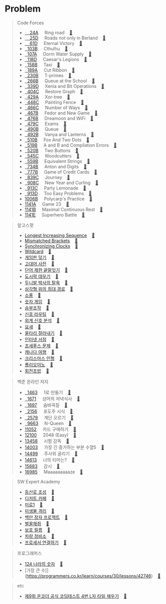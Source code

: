 # Problem
>Code Forces<br>
>* [&nbsp;&nbsp;&nbsp;&nbsp;24A](http://codeforces.com/problemset/problem/24/A)&nbsp;&nbsp;&nbsp;&nbsp;&nbsp;Ring road
&nbsp;&nbsp;&nbsp;[:page_facing_up:](https://github.com/tjtmf1/Study-Algorithm/blob/master/Study-Algorithm/Ring%20road.cpp)<br>
>* [&nbsp;&nbsp;&nbsp;&nbsp;25D](http://codeforces.com/problemset/problem/25/D)&nbsp;&nbsp;&nbsp;&nbsp;&nbsp;Roads not only in Berland
&nbsp;&nbsp;&nbsp;[:page_facing_up:](https://github.com/tjtmf1/Study-Algorithm/blob/master/Study-Algorithm/Roads%20not%20only%20in%20Berland.cpp)<br>
>* [&nbsp;&nbsp;&nbsp;&nbsp;61D](http://codeforces.com/problemset/problem/61/D)&nbsp;&nbsp;&nbsp;&nbsp;&nbsp;Eternal Victory
&nbsp;&nbsp;&nbsp;[:page_facing_up:](https://github.com/tjtmf1/Study-Algorithm/blob/master/Study-Algorithm/Eternal%20Victory.cpp)<br>
>* [&nbsp;&nbsp;103B](http://codeforces.com/problemset/problem/103/B)&nbsp;&nbsp;&nbsp;&nbsp;&nbsp;Cthulhu
&nbsp;&nbsp;&nbsp;[:page_facing_up:](https://github.com/tjtmf1/Study-Algorithm/blob/master/Study-Algorithm/Cthulhu.cpp)<br>
>* [&nbsp;&nbsp;107A](http://codeforces.com/problemset/problem/107/A)&nbsp;&nbsp;&nbsp;&nbsp;&nbsp;Dorm Water Supply
&nbsp;&nbsp;&nbsp;[:page_facing_up:](https://github.com/tjtmf1/Study-Algorithm/blob/master/Study-Algorithm/Dorm%20Water%20Supply.cpp)<br>
>* [&nbsp;&nbsp;118D](http://codeforces.com/problemset/problem/118/D)&nbsp;&nbsp;&nbsp;&nbsp;&nbsp;Caesar's Legions
&nbsp;&nbsp;&nbsp;[:page_facing_up:](https://github.com/tjtmf1/Study-Algorithm/blob/master/Study-Algorithm/Caesar's%20Legions.cpp)<br>
>* [&nbsp;&nbsp;158B](http://codeforces.com/problemset/problem/158/B)&nbsp;&nbsp;&nbsp;&nbsp;&nbsp;Taxi
&nbsp;&nbsp;&nbsp;[:page_facing_up:](https://github.com/tjtmf1/Study-Algorithm/blob/master/Study-Algorithm/Taxi.cpp)<br>
>* [&nbsp;&nbsp;189A](http://codeforces.com/problemset/problem/189/A)&nbsp;&nbsp;&nbsp;&nbsp;&nbsp;Cut Ribbon
&nbsp;&nbsp;&nbsp;[:page_facing_up:](https://github.com/tjtmf1/Study-Algorithm/blob/master/Study-Algorithm/Cut%20Ribbon.cpp)<br>
>* [&nbsp;&nbsp;230B](http://codeforces.com/problemset/problem/230/B)&nbsp;&nbsp;&nbsp;&nbsp;&nbsp;T-primes
&nbsp;&nbsp;&nbsp;[:page_facing_up:](https://github.com/tjtmf1/Study-Algorithm/blob/master/Study-Algorithm/T-primes.cpp)<br>
>* [&nbsp;&nbsp;266B](http://codeforces.com/problemset/problem/266/B)&nbsp;&nbsp;&nbsp;&nbsp;&nbsp;Queue at the School
&nbsp;&nbsp;&nbsp;[:page_facing_up:](https://github.com/tjtmf1/Study-Algorithm/blob/master/Study-Algorithm/Queue%20at%20the%20School.cpp)<br>
>* [&nbsp;&nbsp;339D](http://codeforces.com/problemset/problem/339/D)&nbsp;&nbsp;&nbsp;&nbsp;&nbsp;Xenia and Bit Operations
&nbsp;&nbsp;&nbsp;[:page_facing_up:](https://github.com/tjtmf1/Study-Algorithm/blob/master/Study-Algorithm/Xenia%20and%20Bit%20Operations.cpp)<br>
>* [&nbsp;&nbsp;404C](http://codeforces.com/problemset/problem/404/C)&nbsp;&nbsp;&nbsp;&nbsp;&nbsp;Restore Graph
&nbsp;&nbsp;&nbsp;[:page_facing_up:](https://github.com/tjtmf1/Study-Algorithm/blob/master/Study-Algorithm/Restore%20Graph.cpp)<br>
>* [&nbsp;&nbsp;429A](http://codeforces.com/problemset/problem/429/A)&nbsp;&nbsp;&nbsp;&nbsp;&nbsp;Xor-tree
&nbsp;&nbsp;&nbsp;[:page_facing_up:](https://github.com/tjtmf1/Study-Algorithm/blob/master/Study-Algorithm/Xor-tree.cpp)<br>
>* [&nbsp;&nbsp;448C](http://codeforces.com/problemset/problem/448/C)&nbsp;&nbsp;&nbsp;&nbsp;&nbsp;Painting Fence
&nbsp;&nbsp;&nbsp;[:page_facing_up:](https://github.com/tjtmf1/Study-Algorithm/blob/master/Study-Algorithm/Painting%20Fence.cpp)<br>
>* [&nbsp;&nbsp;466C](http://codeforces.com/problemset/problem/466/C)&nbsp;&nbsp;&nbsp;&nbsp;&nbsp;Number of Ways
&nbsp;&nbsp;&nbsp;[:page_facing_up:](https://github.com/tjtmf1/Study-Algorithm/blob/master/Study-Algorithm/Number%20of%20Ways.cpp)<br>
>* [&nbsp;&nbsp;467B](http://codeforces.com/problemset/problem/467/B)&nbsp;&nbsp;&nbsp;&nbsp;&nbsp;Fedor and New Game
&nbsp;&nbsp;&nbsp;[:page_facing_up:](https://github.com/tjtmf1/Study-Algorithm/blob/master/Study-Algorithm/Fedor%20and%20New%20Game.cpp)<br>
>* [&nbsp;&nbsp;476B](http://codeforces.com/problemset/problem/476/B)&nbsp;&nbsp;&nbsp;&nbsp;&nbsp;Dreamoon and WiFi
&nbsp;&nbsp;&nbsp;[:page_facing_up:](https://github.com/tjtmf1/Study-Algorithm/blob/master/Study-Algorithm/Dreamoon%20and%20WiFi.cpp)<br>
>* [&nbsp;&nbsp;479C](http://codeforces.com/problemset/problem/479/C)&nbsp;&nbsp;&nbsp;&nbsp;&nbsp;Exams
&nbsp;&nbsp;&nbsp;[:page_facing_up:](https://github.com/tjtmf1/Study-Algorithm/blob/master/Study-Algorithm/Exams.cpp)<br>
>* [&nbsp;&nbsp;490B](http://codeforces.com/problemset/problem/490/B)&nbsp;&nbsp;&nbsp;&nbsp;&nbsp;Queue
&nbsp;&nbsp;&nbsp;[:page_facing_up:](https://github.com/tjtmf1/Study-Algorithm/blob/master/Study-Algorithm/Queue.cpp)<br>
>* [&nbsp;&nbsp;492B](http://codeforces.com/problemset/problem/492/B)&nbsp;&nbsp;&nbsp;&nbsp;&nbsp;Vanya and Lanterns
&nbsp;&nbsp;&nbsp;[:page_facing_up:](https://github.com/tjtmf1/Study-Algorithm/blob/master/Study-Algorithm/Vanya%20and%20Lanterns.cpp)<br>
>* [&nbsp;&nbsp;510B](http://codeforces.com/problemset/problem/510/B)&nbsp;&nbsp;&nbsp;&nbsp;&nbsp;Fox And Two Dots
&nbsp;&nbsp;&nbsp;[:page_facing_up:](https://github.com/tjtmf1/Study-Algorithm/blob/master/Study-Algorithm/Fox%20And%20Two%20Dots.cpp)<br>
>* [&nbsp;&nbsp;519B](http://codeforces.com/problemset/problem/519/B)&nbsp;&nbsp;&nbsp;&nbsp;&nbsp;A and B and Compliation Errors
&nbsp;&nbsp;&nbsp;[:page_facing_up:](https://github.com/tjtmf1/Study-Algorithm/blob/master/Study-Algorithm/A%20and%20B%20and%20Compilation%20Errors.cpp)<br>
>* [&nbsp;&nbsp;520B](http://codeforces.com/problemset/problem/520/B)&nbsp;&nbsp;&nbsp;&nbsp;&nbsp;Two Buttons
&nbsp;&nbsp;&nbsp;[:page_facing_up:](https://github.com/tjtmf1/Study-Algorithm/blob/master/Study-Algorithm/Two%20Buttons.cpp)<br>
>* [&nbsp;&nbsp;545C](http://codeforces.com/problemset/problem/545/C)&nbsp;&nbsp;&nbsp;&nbsp;&nbsp;Woodcutters
&nbsp;&nbsp;&nbsp;[:page_facing_up:](https://github.com/tjtmf1/Study-Algorithm/blob/master/Study-Algorithm/Woodcutters.cpp)<br>
>* [&nbsp;&nbsp;559B](https://codeforces.com/problemset/problem/559/B)&nbsp;&nbsp;&nbsp;&nbsp;&nbsp;Equivalent Strings
&nbsp;&nbsp;&nbsp;[:page_facing_up:](https://github.com/tjtmf1/Study-Algorithm/blob/master/Study-Algorithm/Equivalent%20Strings.cpp)<br>
>* [&nbsp;&nbsp;734B](http://codeforces.com/problemset/problem/734/B)&nbsp;&nbsp;&nbsp;&nbsp;&nbsp;Anton and Digits
&nbsp;&nbsp;&nbsp;[:page_facing_up:](https://github.com/tjtmf1/Study-Algorithm/blob/master/Study-Algorithm/Anton%20and%20Digits.cpp)<br>
>* [&nbsp;&nbsp;777B](http://codeforces.com/problemset/problem/777/B)&nbsp;&nbsp;&nbsp;&nbsp;&nbsp;Game of Credit Cards
&nbsp;&nbsp;&nbsp;[:page_facing_up:](https://github.com/tjtmf1/Study-Algorithm/blob/master/Study-Algorithm/Game%20of%20Credit%20Cards.cpp)<br>
>* [&nbsp;&nbsp;839C](http://codeforces.com/problemset/problem/839/C)&nbsp;&nbsp;&nbsp;&nbsp;&nbsp;Journey
&nbsp;&nbsp;&nbsp;[:page_facing_up:](https://github.com/tjtmf1/Study-Algorithm/blob/master/Study-Algorithm/Journey.cpp)<br>
>* [&nbsp;&nbsp;908C](http://codeforces.com/problemset/problem/908/C)&nbsp;&nbsp;&nbsp;&nbsp;&nbsp;New Year and Curling
&nbsp;&nbsp;&nbsp;[:page_facing_up:](https://github.com/tjtmf1/Study-Algorithm/blob/master/Study-Algorithm/New%20Year%20and%20Curling.cpp)<br>
>* [&nbsp;&nbsp;913C](http://codeforces.com/problemset/problem/913/C)&nbsp;&nbsp;&nbsp;&nbsp;&nbsp;Party Lemonade
&nbsp;&nbsp;&nbsp;[:page_facing_up:](https://github.com/tjtmf1/Study-Algorithm/blob/master/Study-Algorithm/Party%20Lemonade.cpp)<br>
>* [&nbsp;&nbsp;913D](http://codeforces.com/problemset/problem/913/D)&nbsp;&nbsp;&nbsp;&nbsp;&nbsp;Too Easy Problems
&nbsp;&nbsp;&nbsp;[:page_facing_up:](https://github.com/tjtmf1/Study-Algorithm/blob/master/Study-Algorithm/Too%20Easy%20Problems.cpp)<br>
>* [1006B](http://codeforces.com/problemset/problem/1006/B)&nbsp;&nbsp;&nbsp;&nbsp;&nbsp;Polycarp's Practice
&nbsp;&nbsp;&nbsp;[:page_facing_up:](https://github.com/tjtmf1/Study-Algorithm/blob/master/Study-Algorithm/Polycarp's%20Practice.cpp)<br>
>* [1141A](http://codeforces.com/problemset/problem/1141/A)&nbsp;&nbsp;&nbsp;&nbsp;&nbsp;Game 23
&nbsp;&nbsp;&nbsp;[:page_facing_up:](https://github.com/tjtmf1/Study-Algorithm/blob/master/Study-Algorithm/Game%2023.cpp)<br>
>* [1141B](http://codeforces.com/problemset/problem/1141/B)&nbsp;&nbsp;&nbsp;&nbsp;&nbsp;Maximal Continuous Rest
&nbsp;&nbsp;&nbsp;[:page_facing_up:](https://github.com/tjtmf1/Study-Algorithm/blob/master/Study-Algorithm/Maximal%20Continuous%20Rest.cpp)<br>
>* [1141E](http://codeforces.com/problemset/problem/1141/E)&nbsp;&nbsp;&nbsp;&nbsp;&nbsp;Superhero Battle
&nbsp;&nbsp;&nbsp;[:page_facing_up:](https://github.com/tjtmf1/Study-Algorithm/blob/master/Study-Algorithm/Superhero%20Battle.cpp)<br>

>알고스팟<br>
>* [Longest Increasing Sequence](https://algospot.com/judge/problem/read/LIS)
&nbsp;&nbsp;&nbsp;[:page_facing_up:](https://github.com/tjtmf1/Study-Algorithm/blob/master/Study-Algorithm/Longest%20Increasing%20Sequence.cpp)<br>
>* [Mismatched Brackets](https://algospot.com/judge/problem/read/BRACKETS2)
&nbsp;&nbsp;&nbsp;[:page_facing_up:](https://github.com/tjtmf1/Study-Algorithm/blob/master/Study-Algorithm/Mismatched%20Brackets.cpp)<br>
>* [Synchronizing Clocks](https://algospot.com/judge/problem/read/CLOCKSYNC)
&nbsp;&nbsp;&nbsp;[:page_facing_up:](https://github.com/tjtmf1/Study-Algorithm/blob/master/Study-Algorithm/Synchronizing%20Clocks.cpp)<br>
>* [Wildcard](https://algospot.com/judge/problem/read/WILDCARD)
&nbsp;&nbsp;&nbsp;[:page_facing_up:](https://github.com/tjtmf1/Study-Algorithm/blob/master/Study-Algorithm/Wildcard.cpp)<br>
>* [게임판 덮기](https://algospot.com/judge/problem/read/BOARDCOVER)
&nbsp;&nbsp;&nbsp;[:page_facing_up:](https://github.com/tjtmf1/Study-Algorithm/blob/master/Study-Algorithm/%EA%B2%8C%EC%9E%84%ED%8C%90%20%EB%8D%AE%EA%B8%B0.cpp)<br>
>* [고대어 사전](https://algospot.com/judge/problem/read/DICTIONARY)
&nbsp;&nbsp;&nbsp;[:page_facing_up:](https://github.com/tjtmf1/Study-Algorithm/blob/master/Study-Algorithm/%EA%B3%A0%EB%8C%80%EC%96%B4%20%EC%82%AC%EC%A0%84.cpp)<br>
>* [단어 제한 끝말잇기](https://algospot.com/judge/problem/read/WORDCHAIN)
&nbsp;&nbsp;&nbsp;[:page_facing_up:](https://github.com/tjtmf1/Study-Algorithm/blob/master/Study-Algorithm/%EB%8B%A8%EC%96%B4%20%EC%A0%9C%ED%95%9C%20%EB%81%9D%EB%A7%90%EC%9E%87%EA%B8%B0.cpp)<br>
>* [도시락 데우기](https://algospot.com/judge/problem/read/LUNCHBOX)
&nbsp;&nbsp;&nbsp;[:page_facing_up:](https://github.com/tjtmf1/Study-Algorithm/blob/master/Study-Algorithm/%EB%8F%84%EC%8B%9C%EB%9D%BD%20%EB%8D%B0%EC%9A%B0%EA%B8%B0.cpp)<br>
>* [두니발 박사의 탈옥](https://algospot.com/judge/problem/read/NUMB3RS)
&nbsp;&nbsp;&nbsp;[:page_facing_up:](https://github.com/tjtmf1/Study-Algorithm/blob/master/Study-Algorithm/%EB%91%90%EB%8B%88%EB%B0%9C%20%EB%B0%95%EC%82%AC%EC%9D%98%20%ED%83%88%EC%98%A5.cpp)<br>
>* [삼각형 위의 최대 경로](https://algospot.com/judge/problem/read/TRIANGLEPATH)
&nbsp;&nbsp;&nbsp;[:page_facing_up:](https://github.com/tjtmf1/Study-Algorithm/blob/master/Study-Algorithm/%EC%82%BC%EA%B0%81%ED%98%95%20%EC%9C%84%EC%9D%98%20%EC%B5%9C%EB%8C%80%20%EA%B2%BD%EB%A1%9C.cpp)<br>
>* [소풍](https://algospot.com/judge/problem/read/PICNIC)
&nbsp;&nbsp;&nbsp;[:page_facing_up:](https://github.com/tjtmf1/Study-Algorithm/blob/master/Study-Algorithm/%EC%86%8C%ED%92%8D.cpp)<br>
>* [숫자 게임](https://algospot.com/judge/problem/read/NUMBERGAME)
&nbsp;&nbsp;&nbsp;[:page_facing_up:](https://github.com/tjtmf1/Study-Algorithm/blob/master/Study-Algorithm/%EC%88%AB%EC%9E%90%20%EA%B2%8C%EC%9E%84.cpp)<br>
>* [승부조작](https://algospot.com/judge/problem/read/MATCHFIX)
&nbsp;&nbsp;&nbsp;[:page_facing_up:](https://github.com/tjtmf1/Study-Algorithm/blob/master/Study-Algorithm/%EC%8A%B9%EB%B6%80%EC%A1%B0%EC%9E%91.cpp)<br>
>* [신호 라우팅](https://algospot.com/judge/problem/read/ROUTING)
&nbsp;&nbsp;&nbsp;[:page_facing_up:](https://github.com/tjtmf1/Study-Algorithm/blob/master/Study-Algorithm/%EC%8B%A0%ED%98%B8%20%EB%9D%BC%EC%9A%B0%ED%8C%85.cpp)<br>
>* [외계 신호 분석](https://algospot.com/judge/problem/read/ITES)
&nbsp;&nbsp;&nbsp;[:page_facing_up:](https://github.com/tjtmf1/Study-Algorithm/blob/master/Study-Algorithm/%EC%99%B8%EA%B3%84%20%EC%8B%A0%ED%98%B8%20%EB%B6%84%EC%84%9D.cpp)<br>
>* [요새](https://algospot.com/judge/problem/read/FORTRESS)
&nbsp;&nbsp;&nbsp;[:page_facing_up:](https://github.com/tjtmf1/Study-Algorithm/blob/master/Study-Algorithm/%EC%9A%94%EC%83%88.cpp)<br>
>* [울타리 잘라내기](https://algospot.com/judge/problem/read/FENCE)
&nbsp;&nbsp;&nbsp;[:page_facing_up:](https://github.com/tjtmf1/Study-Algorithm/blob/master/Study-Algorithm/%EC%9A%B8%ED%83%80%EB%A6%AC%20%EC%9E%98%EB%9D%BC%EB%82%B4%EA%B8%B0.cpp)<br>
>* [인터넷 서점](https://algospot.com/judge/problem/read/BOOKSTORE)
&nbsp;&nbsp;&nbsp;[:page_facing_up:](https://github.com/tjtmf1/Study-Algorithm/blob/master/Study-Algorithm/%EC%9D%B8%ED%84%B0%EB%84%B7%20%EC%84%9C%EC%A0%90.cpp)<br>
>* [조세푸스 문제](https://algospot.com/judge/problem/read/JOSEPHUS)
&nbsp;&nbsp;&nbsp;[:page_facing_up:](https://github.com/tjtmf1/Study-Algorithm/blob/master/Study-Algorithm/%EC%A1%B0%EC%84%B8%ED%91%B8%EC%8A%A4%20%EB%AC%B8%EC%A0%9C.cpp)<br>
>* [캐나다 여행](https://algospot.com/judge/problem/read/CANADATRIP)
&nbsp;&nbsp;&nbsp;[:page_facing_up:](https://github.com/tjtmf1/Study-Algorithm/blob/master/Study-Algorithm/%EC%BA%90%EB%82%98%EB%8B%A4%20%EC%97%AC%ED%96%89.cpp)<br>
>* [크리스마스 인형](https://algospot.com/judge/problem/read/CHRISTMAS)
&nbsp;&nbsp;&nbsp;[:page_facing_up:](https://github.com/tjtmf1/Study-Algorithm/blob/master/Study-Algorithm/%ED%81%AC%EB%A6%AC%EC%8A%A4%EB%A7%88%EC%8A%A4%20%EC%9D%B8%ED%98%95.cpp)<br>
>* [폴리오미노](https://algospot.com/judge/problem/read/POLY)
&nbsp;&nbsp;&nbsp;[:page_facing_up:](https://github.com/tjtmf1/Study-Algorithm/blob/master/Study-Algorithm/%ED%8F%B4%EB%A6%AC%EC%98%A4%EB%AF%B8%EB%85%B8.cpp)<br>
>* [회전초밥](https://algospot.com/judge/problem/read/SUSHI)
&nbsp;&nbsp;&nbsp;[:page_facing_up:](https://github.com/tjtmf1/Study-Algorithm/blob/master/Study-Algorithm/%ED%9A%8C%EC%A0%84%EC%B4%88%EB%B0%A5.cpp)<br>

>백준 온라인 저지<br>
>* [&nbsp;&nbsp;1463](https://www.acmicpc.net/problem/1463)&nbsp;&nbsp;&nbsp;&nbsp;&nbsp;1로 만들기
&nbsp;&nbsp;&nbsp;[:page_facing_up:](https://github.com/tjtmf1/Study-Algorithm/blob/master/Study-Algorithm/1%EB%A1%9C%20%EB%A7%8C%EB%93%A4%EA%B8%B0.cpp)<br>
>* [&nbsp;&nbsp;1671](https://www.acmicpc.net/problem/1671)&nbsp;&nbsp;&nbsp;&nbsp;&nbsp;상어의 저녁식사
&nbsp;&nbsp;&nbsp;[:page_facing_up:](https://github.com/tjtmf1/Study-Algorithm/blob/master/Study-Algorithm/%EC%83%81%EC%96%B4%EC%9D%98%20%EC%A0%80%EB%85%81%EC%8B%9D%EC%82%AC.cpp)<br>
>* [&nbsp;&nbsp;1697](https://www.acmicpc.net/problem/1697)&nbsp;&nbsp;&nbsp;&nbsp;&nbsp;숨바꼭질
&nbsp;&nbsp;&nbsp;[:page_facing_up:](https://github.com/tjtmf1/Study-Algorithm/blob/master/Study-Algorithm/%EC%88%A8%EB%B0%94%EA%BC%AD%EC%A7%88.cpp)<br>
>* [&nbsp;&nbsp;2156](https://www.acmicpc.net/problem/2156)&nbsp;&nbsp;&nbsp;&nbsp;&nbsp;포도주 시식
&nbsp;&nbsp;&nbsp;[:page_facing_up:](https://github.com/tjtmf1/Study-Algorithm/blob/master/Study-Algorithm/%ED%8F%AC%EB%8F%84%EC%A3%BC%20%EC%8B%9C%EC%8B%9D.cpp)<br>
>* [&nbsp;&nbsp;2579](https://www.acmicpc.net/problem/2579)&nbsp;&nbsp;&nbsp;&nbsp;&nbsp;계단 오르기
&nbsp;&nbsp;&nbsp;[:page_facing_up:](https://github.com/tjtmf1/Study-Algorithm/blob/master/Study-Algorithm/%EA%B3%84%EB%8B%A8%20%EC%98%A4%EB%A5%B4%EA%B8%B0.cpp)<br>
>* [&nbsp;&nbsp;9663](https://www.acmicpc.net/problem/9663)&nbsp;&nbsp;&nbsp;&nbsp;&nbsp;N-Queen
&nbsp;&nbsp;&nbsp;[:page_facing_up:](https://github.com/tjtmf1/Study-Algorithm/blob/master/Study-Algorithm/N-Queen.cpp)<br>
>* [11052](https://www.acmicpc.net/problem/11052)&nbsp;&nbsp;&nbsp;&nbsp;&nbsp;카드 구매하기
&nbsp;&nbsp;&nbsp;[:page_facing_up:](https://github.com/tjtmf1/Study-Algorithm/blob/master/Study-Algorithm/%EC%B9%B4%EB%93%9C%20%EA%B5%AC%EB%A7%A4%ED%95%98%EA%B8%B0.cpp)<br>
>* [12100](https://www.acmicpc.net/problem/12100)&nbsp;&nbsp;&nbsp;&nbsp;&nbsp;2048 (Easy)
&nbsp;&nbsp;&nbsp;[:page_facing_up:](https://github.com/tjtmf1/Study-Algorithm/blob/master/Study-Algorithm/2048%20(Easy).cpp)<br>
>* [13458](https://www.acmicpc.net/problem/13458)&nbsp;&nbsp;&nbsp;&nbsp;&nbsp;시험 감독
&nbsp;&nbsp;&nbsp;[:page_facing_up:](https://github.com/tjtmf1/Study-Algorithm/blob/master/Study-Algorithm/%EC%8B%9C%ED%97%98%20%EA%B0%90%EB%8F%85.cpp)<br>
>* [14003](https://www.acmicpc.net/problem/14003)&nbsp;&nbsp;&nbsp;&nbsp;&nbsp;가장 긴 증가하는 부분 수열5
&nbsp;&nbsp;&nbsp;[:page_facing_up:](https://github.com/tjtmf1/Study-Algorithm/blob/master/Study-Algorithm/%EA%B0%80%EC%9E%A5%20%EA%B8%B4%20%EC%A6%9D%EA%B0%80%ED%95%98%EB%8A%94%20%EB%B6%80%EB%B6%84%20%EC%88%98%EC%97%B4%205.cpp)<br>
>* [14499](https://www.acmicpc.net/problem/14499)&nbsp;&nbsp;&nbsp;&nbsp;&nbsp;주사위 굴리기
&nbsp;&nbsp;&nbsp;[:page_facing_up:](https://github.com/tjtmf1/Study-Algorithm/blob/master/Study-Algorithm/%EC%A3%BC%EC%82%AC%EC%9C%84%20%EA%B5%B4%EB%A6%AC%EA%B8%B0.cpp)<br>
>* [14613](https://www.acmicpc.net/problem/14613)&nbsp;&nbsp;&nbsp;&nbsp;&nbsp;너의 티어는?
&nbsp;&nbsp;&nbsp;[:page_facing_up:](https://github.com/tjtmf1/Study-Algorithm/blob/master/Study-Algorithm/%EB%84%88%EC%9D%98%20%ED%8B%B0%EC%96%B4%EB%8A%94.cpp)<br>
>* [15683](https://www.acmicpc.net/problem/15683)&nbsp;&nbsp;&nbsp;&nbsp;&nbsp;감시
&nbsp;&nbsp;&nbsp;[:page_facing_up:](https://github.com/tjtmf1/Study-Algorithm/blob/master/Study-Algorithm/%EA%B0%90%EC%8B%9C.cpp)<br>
>* [16985](https://www.acmicpc.net/problem/16985)&nbsp;&nbsp;&nbsp;&nbsp;&nbsp;Maaaaaaaaaze
&nbsp;&nbsp;&nbsp;[:page_facing_up:](https://github.com/tjtmf1/Study-Algorithm/blob/master/Study-Algorithm/Maaaaaaaaaze.cpp)<br>

>SW Expert Academy<br>
>* [등산로 조성](https://www.swexpertacademy.com/main/code/problem/problemDetail.do?contestProbId=AV5PoOKKAPIDFAUq&categoryId=AV5PoOKKAPIDFAUq&categoryType=CODE)
&nbsp;&nbsp;&nbsp;[:page_facing_up:](https://github.com/tjtmf1/Study-Algorithm/blob/master/Study-Algorithm/%EB%93%B1%EC%82%B0%EB%A1%9C%20%EC%A1%B0%EC%84%B1.cpp)<br>
>* [디저트 카페](https://www.swexpertacademy.com/main/code/problem/problemDetail.do?contestProbId=AV5VwAr6APYDFAWu&categoryId=AV5VwAr6APYDFAWu&categoryType=CODE)
&nbsp;&nbsp;&nbsp;[:page_facing_up:](https://github.com/tjtmf1/Study-Algorithm/blob/master/Study-Algorithm/%EB%94%94%EC%A0%80%ED%8A%B8%20%EC%B9%B4%ED%8E%98.cpp)<br>
>* [미로1](https://www.swexpertacademy.com/main/code/problem/problemDetail.do?contestProbId=AV14vXUqAGMCFAYD&categoryId=AV14vXUqAGMCFAYD&categoryType=CODE)
&nbsp;&nbsp;&nbsp;[:page_facing_up:](https://github.com/tjtmf1/Study-Algorithm/blob/master/Study-Algorithm/%EB%AF%B8%EB%A1%9C1.cpp)<br>
>* [미생물 격리](https://www.swexpertacademy.com/main/code/problem/problemDetail.do?contestProbId=AV597vbqAH0DFAVl&categoryId=AV597vbqAH0DFAVl&categoryType=CODE)
&nbsp;&nbsp;&nbsp;[:page_facing_up:](https://github.com/tjtmf1/Study-Algorithm/blob/master/Study-Algorithm/%EB%AF%B8%EC%83%9D%EB%AC%BC%20%EA%B2%A9%EB%A6%AC.cpp)<br>
>* [백만 장자 프로젝트](https://swexpertacademy.com/main/code/problem/problemDetail.do?contestProbId=AV5LrsUaDxcDFAXc&categoryId=AV5LrsUaDxcDFAXc&categoryType=CODE)
&nbsp;&nbsp;&nbsp;[:page_facing_up:](https://github.com/tjtmf1/Study-Algorithm/blob/master/Study-Algorithm/%EB%B0%B1%EB%A7%8C%20%EC%9E%A5%EC%9E%90%20%ED%94%84%EB%A1%9C%EC%A0%9D%ED%8A%B8.cpp)<br>
>* [벌꿀채취](https://www.swexpertacademy.com/main/code/problem/problemDetail.do?contestProbId=AV5V4A46AdIDFAWu&categoryId=AV5V4A46AdIDFAWu&categoryType=CODE)
&nbsp;&nbsp;&nbsp;[:page_facing_up:](https://github.com/tjtmf1/Study-Algorithm/blob/master/Study-Algorithm/%EB%B2%8C%EA%BF%80%EC%B1%84%EC%B7%A8.cpp)<br>
>* [보호 필름](https://www.swexpertacademy.com/main/code/problem/problemDetail.do?contestProbId=AV5V1SYKAaUDFAWu&categoryId=AV5V1SYKAaUDFAWu&categoryType=CODE)
&nbsp;&nbsp;&nbsp;[:page_facing_up:](https://github.com/tjtmf1/Study-Algorithm/blob/master/Study-Algorithm/%EB%B3%B4%ED%98%B8%20%ED%95%84%EB%A6%84.cpp)<br>
>* [차량 정비소](https://www.swexpertacademy.com/main/code/problem/problemDetail.do?contestProbId=AV6c6bgaIuoDFAXy&categoryId=AV6c6bgaIuoDFAXy&categoryType=CODE)
&nbsp;&nbsp;&nbsp;[:page_facing_up:](https://github.com/tjtmf1/Study-Algorithm/blob/master/Study-Algorithm/%EC%B0%A8%EB%9F%89%20%EC%A0%95%EB%B9%84%EC%86%8C.cpp)<br>
>* [프로세서 연결하기](https://www.swexpertacademy.com/main/code/problem/problemDetail.do?contestProbId=AV4suNtaXFEDFAUf&categoryId=AV4suNtaXFEDFAUf&categoryType=CODE)
&nbsp;&nbsp;&nbsp;[:page_facing_up:](https://github.com/tjtmf1/Study-Algorithm/blob/master/Study-Algorithm/%ED%94%84%EB%A1%9C%EC%84%B8%EC%84%9C%20%EC%97%B0%EA%B2%B0%ED%95%98%EA%B8%B0.cpp)<br>

>프로그래머스<br>
>* [124 나라의 숫자](https://programmers.co.kr/learn/courses/30/lessons/12899)
&nbsp;&nbsp;&nbsp;[:page_facing_up:](https://github.com/tjtmf1/Study-Algorithm/blob/master/Study-Algorithm/124%20%EB%82%98%EB%9D%BC%EC%9D%98%20%EC%88%AB%EC%9E%90.cpp)<br>
>* [가장 큰 수]](https://programmers.co.kr/learn/courses/30/lessons/42746)
&nbsp;&nbsp;&nbsp;[:page_facing_up:](https://github.com/tjtmf1/Study-Algorithm/blob/master/Study-Algorithm/%EA%B0%80%EC%9E%A5%20%ED%81%B0%20%EC%88%98.cpp)<br>

>etc<br>
>* [제9회 온코더 공식 코딩테스트 4번 L자 타일 채우기](https://www.oncoder.com/developer/practice/list)
&nbsp;&nbsp;&nbsp;[:page_facing_up:](https://github.com/tjtmf1/Study-Algorithm/blob/master/Study-Algorithm/%EC%98%A8%EC%BD%94%EB%8D%94%20%EC%A0%9C9%ED%9A%8C%20%EA%B3%B5%EC%8B%9D%20%EC%BD%94%EB%94%A9%ED%85%8C%EC%8A%A4%ED%8A%B8%20L%EC%9E%90%20%ED%83%80%EC%9D%BC%20%EC%B1%84%EC%9A%B0%EA%B8%B0.cpp)<br>